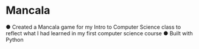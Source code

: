 # Mancala
● Created a Mancala game for my Intro to Computer Science class to reflect what I had learned in my first computer science course
● Built with Python
